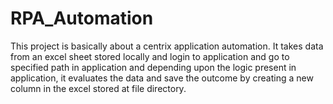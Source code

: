 # RPA_Automation
This project is basically about a centrix application automation. It takes data from an excel sheet stored locally  and login to application and go to specified path in application and depending upon the logic present in application, it evaluates the data and save the outcome by creating a new column in the excel stored at file directory.
